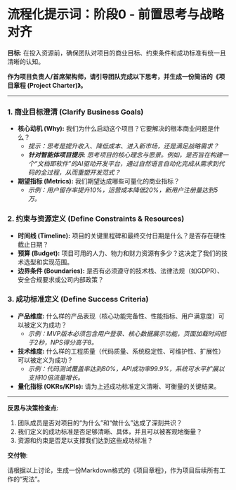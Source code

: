 # 流程化提示词：阶段0 - 前置思考与战略对齐

**目标**: 在投入资源前，确保团队对项目的商业目标、约束条件和成功标准有统一且清晰的认知。

**作为项目负责人/首席架构师，请引导团队完成以下思考，并生成一份简洁的《项目章程 (Project Charter)》。**

---

### 1. 商业目标澄清 (Clarify Business Goals)

*   **核心动机 (Why):** 我们为什么启动这个项目？它要解决的根本商业问题是什么？
    *   *提示：思考是提升收入、降低成本、进入新市场，还是满足战略需求？*
    *   ***针对智能体项目提示***: *思考项目的核心理念与愿景。例如，是否旨在构建一个“文档即软件”的AI驱动开发平台，通过自然语言自动化完成从需求到代码的全过程，从而重塑开发范式？*
*   **期望指标 (Metrics):** 我们期望达成哪些可量化的商业指标？
    *   *示例：用户留存率提升10%，运营成本降低20%，新用户注册量达到5万。*

### 2. 约束与资源定义 (Define Constraints & Resources)

*   **时间线 (Timeline):** 项目的关键里程碑和最终交付日期是什么？是否存在硬性截止日期？
*   **预算 (Budget):** 项目可用的人力、物力和财力资源有多少？这决定了我们的技术选型和实现范围。
*   **边界条件 (Boundaries):** 是否有必须遵守的技术栈、法律法规（如GDPR）、安全合规要求或公司内部政策？

### 3. 成功标准定义 (Define Success Criteria)

*   **产品维度:** 什么样的产品表现（核心功能完备性、性能指标、用户满意度）可以被定义为成功？
    *   *示例：MVP版本必须包含用户登录、核心数据展示功能，页面加载时间低于2秒，NPS得分高于8。*
*   **技术维度:** 什么样的工程质量（代码质量、系统稳定性、可维护性、扩展性）可以被定义为成功？
    *   *示例：代码测试覆盖率达到80%，API成功率99.9%，系统可水平扩展以支持10倍流量增长。*
*   **量化指标 (OKRs/KPIs):** 请为上述成功标准定义清晰、可衡量的关键结果。

---

**反思与决策检查点**: 

1.  团队成员是否对项目的“为什么”和“做什么”达成了深刻共识？
2.  我们定义的成功标准是否足够清晰、具体，并且可以被客观地衡量？
3.  资源和约束是否足以支撑我们达到这些成功标准？

**交付物**: 

请根据以上讨论，生成一份Markdown格式的《项目章程》，作为项目后续所有工作的“宪法”。